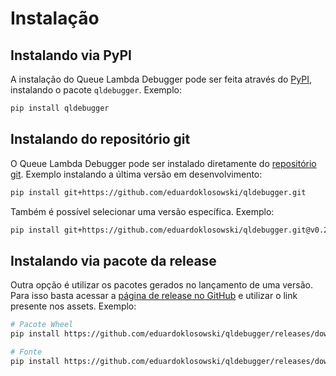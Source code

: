# Instalação

## Instalando via PyPI

A instalação do Queue Lambda Debugger pode ser feita através do [PyPI](https://pypi.org/), instalando o pacote `qldebugger`. Exemplo:

```sh
pip install qldebugger
```

## Instalando do repositório git

O Queue Lambda Debugger pode ser instalado diretamente do [repositório git](https://github.com/eduardoklosowski/qldebugger). Exemplo instalando a última versão em desenvolvimento:

```sh
pip install git+https://github.com/eduardoklosowski/qldebugger.git
```

Também é possível selecionar uma versão específica. Exemplo:

```sh
pip install git+https://github.com/eduardoklosowski/qldebugger.git@v0.2.0
```

## Instalando via pacote da release

Outra opção é utilizar os pacotes gerados no lançamento de uma versão. Para isso basta acessar a [página de release no GitHub](https://github.com/eduardoklosowski/qldebugger/releases) e utilizar o link presente nos assets. Exemplo:

```sh
# Pacote Wheel
pip install https://github.com/eduardoklosowski/qldebugger/releases/download/v0.2.0/qldebugger-0.2.0-py3-none-any.whl

# Fonte
pip install https://github.com/eduardoklosowski/qldebugger/releases/download/v0.2.0/qldebugger-0.2.0.tar.gz
```
